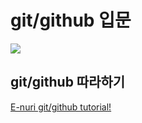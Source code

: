 # git/github 입문

<img src="https://octodex.github.com/images/baracktocat.jpg">


## git/github 따라하기
[E-nuri git/github tutorial!](https://github.com/E-nuri/git_beginner)